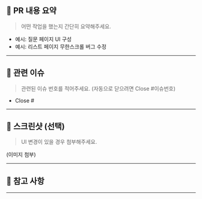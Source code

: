 ## 📝 PR 내용 요약

> 어떤 작업을 했는지 간단히 요약해주세요.

- 예시: 질문 페이지 UI 구성
- 예시: 리스트 페이지 무한스크롤 버그 수정

---

## 🧩 관련 이슈

> 관련된 이슈 번호를 적어주세요. (자동으로 닫으려면 Close #이슈번호)

- Close #

---

## 📸 스크린샷 (선택)

> UI 변경이 있을 경우 첨부해주세요.

(이미지 첨부)

---

## 💬 참고 사항

---
